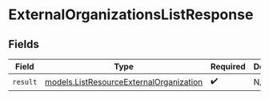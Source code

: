 # ExternalOrganizationsListResponse


## Fields

| Field                                                                                    | Type                                                                                     | Required                                                                                 | Description                                                                              |
| ---------------------------------------------------------------------------------------- | ---------------------------------------------------------------------------------------- | ---------------------------------------------------------------------------------------- | ---------------------------------------------------------------------------------------- |
| `result`                                                                                 | [models.ListResourceExternalOrganization](../models/listresourceexternalorganization.md) | :heavy_check_mark:                                                                       | N/A                                                                                      |
